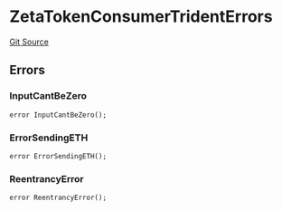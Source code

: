 # ZetaTokenConsumerTridentErrors
[Git Source](https://github.com/zeta-chain/protocol-contracts/blob/211e1d1303ec9b17c54dd015449852d1d240bf4f/contracts/evm/tools/ZetaTokenConsumerTrident.strategy.sol)


## Errors
### InputCantBeZero

```solidity
error InputCantBeZero();
```

### ErrorSendingETH

```solidity
error ErrorSendingETH();
```

### ReentrancyError

```solidity
error ReentrancyError();
```

